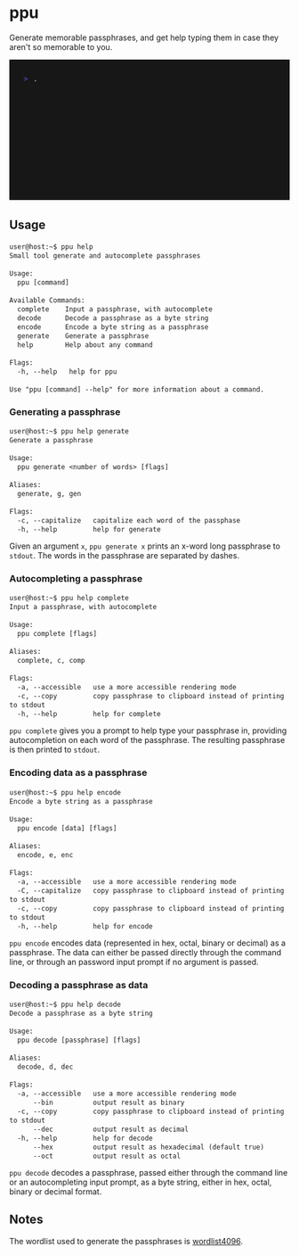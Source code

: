 # ppu

Generate memorable passphrases, and get help typing them in case they aren't so
memorable to you.

<img alt="ppu demo" width="800" src="demo/ppu.gif">

## Usage

```console
user@host:~$ ppu help
Small tool generate and autocomplete passphrases

Usage:
  ppu [command]

Available Commands:
  complete    Input a passphrase, with autocomplete
  decode      Decode a passphrase as a byte string
  encode      Encode a byte string as a passphrase
  generate    Generate a passphrase
  help        Help about any command

Flags:
  -h, --help   help for ppu

Use "ppu [command] --help" for more information about a command.
```

### Generating a passphrase

```console
user@host:~$ ppu help generate
Generate a passphrase

Usage:
  ppu generate <number of words> [flags]

Aliases:
  generate, g, gen

Flags:
  -c, --capitalize   capitalize each word of the passphase
  -h, --help         help for generate
```

Given an argument `x`, `ppu generate x` prints an x-word long passphrase to
`stdout`. The words in the passphrase are separated by dashes.

### Autocompleting a passphrase

```console
user@host:~$ ppu help complete
Input a passphrase, with autocomplete

Usage:
  ppu complete [flags]

Aliases:
  complete, c, comp

Flags:
  -a, --accessible   use a more accessible rendering mode
  -c, --copy         copy passphrase to clipboard instead of printing to stdout
  -h, --help         help for complete
```

`ppu complete` gives you a prompt to help type your passphrase in, providing
autocompletion on each word of the passphrase. The resulting passphrase is then
printed to `stdout`.

### Encoding data as a passphrase

```console
user@host:~$ ppu help encode
Encode a byte string as a passphrase

Usage:
  ppu encode [data] [flags]

Aliases:
  encode, e, enc

Flags:
  -a, --accessible   use a more accessible rendering mode
  -C, --capitalize   copy passphrase to clipboard instead of printing to stdout
  -c, --copy         copy passphrase to clipboard instead of printing to stdout
  -h, --help         help for encode
```

`ppu encode` encodes data (represented in hex, octal, binary or decimal) as a
passphrase. The data can either be passed directly through the command line,
or through an password input prompt if no argument is passed.

### Decoding a passphrase as data

```console
user@host:~$ ppu help decode
Decode a passphrase as a byte string

Usage:
  ppu decode [passphrase] [flags]

Aliases:
  decode, d, dec

Flags:
  -a, --accessible   use a more accessible rendering mode
      --bin          output result as binary
  -c, --copy         copy passphrase to clipboard instead of printing to stdout
      --dec          output result as decimal
  -h, --help         help for decode
      --hex          output result as hexadecimal (default true)
      --oct          output result as octal
```

`ppu decode` decodes a passphrase, passed either through the command line or an
autocompleting input prompt, as a byte string, either in hex, octal, binary or
decimal format.

## Notes

The wordlist used to generate the passphrases is [wordlist4096](https://github.com/kklash/wordlist4096).
